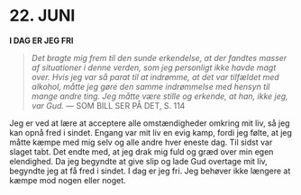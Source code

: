 # 22. JUNI

**I DAG ER JEG FRI**

> *Det bragte mig frem til den sunde erkendelse, at der fandtes masser af situationer i denne verden, som jeg personligt ikke havde magt over. Hvis jeg var så parat til at indrømme, at det var tilfældet med alkohol, måtte jeg gøre den samme indrømmelse med hensyn til mange andre ting. Jeg måtte være stille og erkende, at han, ikke jeg, var Gud.*
> — SOM BILL SER PÅ DET, S. 114

Jeg er ved at lære at acceptere alle omstændigheder omkring mit liv, så jeg kan opnå fred i sindet. Engang var mit liv en evig kamp, fordi jeg følte, at jeg måtte kæmpe med mig selv og alle andre hver eneste dag. Til sidst var slaget tabt. Det endte med, at jeg drak mig fuld og græd over min egen elendighed. Da jeg begyndte at give slip og lade Gud overtage mit liv, begyndte jeg at få fred i sindet. I dag er jeg fri. Jeg behøver ikke længere at kæmpe mod nogen eller noget.
